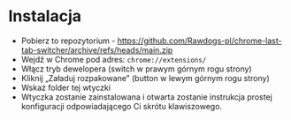 # Instalacja

- Pobierz to repozytorium - https://github.com/Rawdogs-pl/chrome-last-tab-switcher/archive/refs/heads/main.zip
- Wejdź w Chrome pod adres: `chrome://extensions/`
- Włącz tryb dewelopera (switch w prawym górnym rogu strony)
- Kliknij „Załaduj rozpakowane” (button w lewym górnym rogu strony)
- Wskaż folder tej wtyczki
- Wtyczka zostanie zainstalowana i otwarta zostanie instrukcja prostej konfiguracji odpowiadającego Ci skrótu klawiszowego.
